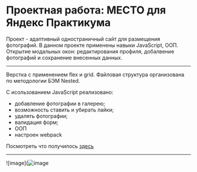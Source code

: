 # Проектная работа: МЕСТО для Яндекс Практикума

Проект - адаптивный одностраничный сайт для размещения фотографий.
В данном проекте применены навыки JavaScript, ООП. Открытие модальных окон: редактирования профиля, добалвение фотографий и сохранение внесенных данных.
- - -
Верстка с применением flex и grid.
Файловая структура организована по методологии БЭМ Nested.


С исользованием JavaScript реализовано:
*  добавление фотографии в галерею;
*  возможность ставить и убирать лайки;
*  удалять фотографии;
*  валидация форм;
* ООП 
* настроен webpack

Посмотреть что получилось [здесь](https://larisakindalova.github.io/mesto/index.html)
- - -
![image](![image](https://user-images.githubusercontent.com/120237097/233884579-36be692e-790b-401d-bfa7-7adb0aa10600.png)

